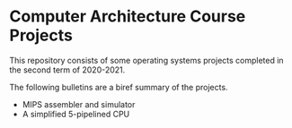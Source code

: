 # Computer Architecture Course Projects

This repository consists of some operating systems projects completed in the second term of 2020-2021.

The following bulletins are a biref summary of the projects.

- MIPS assembler and simulator
- A simplified 5-pipelined CPU
